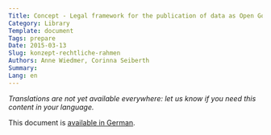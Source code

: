 ```yaml
---
Title: Concept - Legal framework for the publication of data as Open Government Data (OGD)
Category: Library
Template: document
Tags: prepare
Date: 2015-03-13
Slug: konzept-rechtliche-rahmen
Authors: Anne Wiedmer, Corinna Seiberth
Summary:
Lang: en
---
```


<em>Translations are not yet available everywhere: let us know if you need this content in your language.</em>

This document is [available in German](/de/library/konzept-rechtliche-rahmen).
